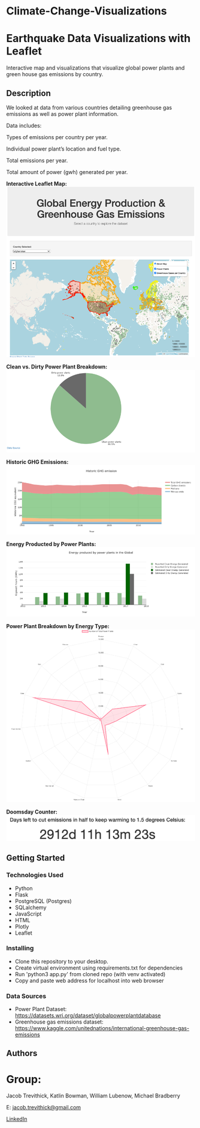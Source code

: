 # Climate-Change-Visualizations

# Earthquake Data Visualizations with Leaflet 

Interactive map and visualizations that visualize global power plants and green house gas emissions by country. 

## Description

We looked at data from various countries detailing greenhouse gas emissions as well as power plant information.

Data includes:

Types of emissions per country per year.

Individual power plant’s location and fuel type.

Total emissions per year.

Total amount of power (gwh) generated per year.


**Interactive Leaflet Map:**
![Interactive Leaflet Map](https://github.com/JacobTrevithick/Climate-Change-Visualizations/blob/main/Images/Title_Map.png)

**Clean vs. Dirty Power Plant Breakdown:**
![Pie Chart](https://github.com/JacobTrevithick/Climate-Change-Visualizations/blob/main/Images/Pie_chart.png)

**Historic GHG Emissions:**
![Historic GHG Emissions](https://github.com/JacobTrevithick/Climate-Change-Visualizations/blob/main/Images/Greenhouse_gas_emissions.png)

**Energy Producted by Power Plants:**
![Power Plant energy production](https://github.com/JacobTrevithick/Climate-Change-Visualizations/blob/main/Images/Energy_Production_clean_v_dirty.png)

**Power Plant Breakdown by Energy Type:**
![Power Plant energy type breakdown](https://github.com/JacobTrevithick/Climate-Change-Visualizations/blob/main/Images/Power_plant_type_radar.png)

**Doomsday Counter:**
![Doomsday Counter](https://github.com/JacobTrevithick/Climate-Change-Visualizations/blob/c63ea5cc8a825d7a65be15d0731da24d290968f7/Images/Doomsday_counter.png)

## Getting Started

### Technologies Used 

* Python
* Flask
* PostgreSQL (Postgres)
* SQLalchemy
* JavaScript
* HTML
* Plotly
* Leaflet

### Installing

* Clone this repository to your desktop.
* Create virtual environment using requirements.txt for dependencies
* Run 'python3 app.py' from cloned repo (with venv activated)
* Copy and paste web address for localhost into web browser

### Data Sources

* Power Plant Dataset: https://datasets.wri.org/dataset/globalpowerplantdatabase
* Greenhouse gas emissions dataset: https://www.kaggle.com/unitednations/international-greenhouse-gas-emissions

## Authors

# Group:
Jacob Trevithick,
Katlin Bowman,
William Lubenow,
Michael Bradberry

E: jacob.trevithick@gmail.com

[LinkedIn](https://www.linkedin.com/in/jacob-trevithick/)

